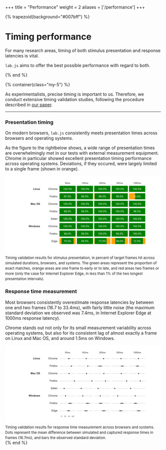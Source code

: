 +++
title = "Performance"
weight = 2
aliases = ['/performance']
+++

{% trapezoid(background="#007bff") %}
<div class="container text-light">
  <div class="row mt-5 mb-4">
    <div class="col-lg order-lg-12 text-center text-lg-right">
      <i
        class="fas fa-stopwatch fa-fw fa-10x"
        style="transform: rotate(-15deg)"
      ></i>
    </div>
    <div class="col-lg order-lg-1 mt-5 mt-lg-0 text-center text-lg-left">
      <h1>Timing performance</h1>
      <p class="lead">
        For many research areas, timing of both stimulus presentation and response latencies is vital.
      </p>
      <p class="lead">
        <code>lab.js</code> aims to offer the best possible performance with regard to both.
      </p>
    </div>
  </div>
</div>
{% end %}

{% container(class="my-5") %}
<p class="lead">
  As experimentalists, precise timing is important to us. Therefore, we conduct extensive timing validation studies, following the procedure described in <a href="../publications">our paper</a>.
</p>

----

<div class="row py-4">
  <div class="col-lg-4">
    <h3 class="mb-3">Presentation timing</h3>
    <p>On modern browsers, <code>lab.js</code> consistently meets presentation times across browsers and operating systems.</p>
    <p>As the figure <span class="d-none d-lg-inline">to the right</span><span class="d-lg-none">below</span> shows, a wide range of presentation times are overwhelmingly met in our tests with external measurement equipment. Chrome in particular showed excellent presentation timing performance across operating systems. Deviations, if they occured, were largely limited to a single frame (shown in orange).</p>
  </div>
  <div class="col-lg-8 text-center text-lg-right">
    <img src="display.svg" class="w-100">
    <small class="text-muted d-block ml-lg-5 float-lg-right">Timing validation results for stimulus presentation, in percent of target frames hit across simulated durations, browsers, and systems. The green areas represent the proportion of exact matches, orange areas are one frame to early or to late, and red areas two frames or more (only the case for Internet Explorer Edge, in less than 1% of the two longest presentation intervals).</small>
  </div>
</div>

<div class="row py-4">
  <div class="col-lg-4">
    <h3 class="mb-3">Response time measurement</h3>
    <p>Most browsers consistently overestimate response latencies by between one and two frames (16.7 to 33.4ms), with fairly little noise (the maximum standard deviation we observed was 7.4ms, in Internet Explorer Edge at 1000ms response latency).</p>
    <p>Chrome stands out not only for its small measurement variability across operating systems, but also for its consistent lag of almost exactly a frame on Linux and Mac OS, and around 1.5ms on Windows.</p>
  </div>
  <div class="col-lg-8 text-center text-lg-right">
    <img src="responses.svg" class="w-100">
    <small class="text-muted d-block ml-lg-5 float-lg-right">Timing validation results for response time measurement across browsers and systems. Dots represent the mean difference between simulated and captured response times in frames (16.7ms), and bars the observed standard deviation.</small>
  </div>
</div>
{% end %}
